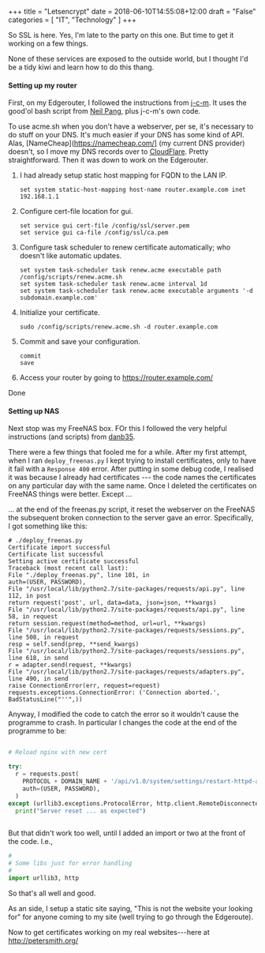 +++
title = "Letsencrypt"
date = 2018-06-10T14:55:08+12:00
draft = "False"
categories = [ 
	"IT", 
	"Technology"
	]
+++

So SSL is here. Yes, I'm late to the party on this one. But time to
get it working on a few things.

None of these services are exposed to the outside world, but I thought
I'd be a tidy kiwi and learn how to do this thang.


#### Setting up my router

First, on my Edgerouter, I followed the instructions
from [j-c-m](https://github.com/j-c-m/ubnt-letsencrypt). It uses the
good'ol bash script
from [Neil Pang](https://github.com/Neilpang/acme.sh), plus j-c-m's
own code.

To use acme.sh when you don't have a webserver, per se, it's necessary
to do stuff on your DNS. It's much easier if your DNS has some kind of
API.
Alas, [NameCheap](https://namecheap.com/] (my current DNS provider)
doesn't, so I move my DNS records over
to [CloudFlare](https://dash.cloudflare.com/). Pretty straightforward.
Then it was down to work on the Edgerouter.


1.  I had already setup static host mapping for FQDN to the LAN IP.

	```
    set system static-host-mapping host-name router.example.com inet 192.168.1.1
	```

2. Configure cert-file location for gui.

	```
    set service gui cert-file /config/ssl/server.pem
    set service gui ca-file /config/ssl/ca.pem
	```

3. Configure task scheduler to renew certificate automatically; who doesn't like automatic updates.

	```
    set system task-scheduler task renew.acme executable path /config/scripts/renew.acme.sh
    set system task-scheduler task renew.acme interval 1d
    set system task-scheduler task renew.acme executable arguments '-d subdomain.example.com'
	```
4. Initialize your certificate.

	```
    sudo /config/scripts/renew.acme.sh -d router.example.com
	```


5. Commit and save your configuration.

	```
    commit
    save
	```

6.  Access your router by going to https://router.example.com/

Done

#### Setting up NAS

Next stop was my FreeNAS box. FOr this I followed the very helpful instructions (and scripts) from [danb35](https://github.com/danb35/deploy-freenas).

There were a few things that fooled me for a while. After my first attempt, when I ran `deploy_freenas.py` I kept trying to install certificates, only to have it fail with a `Response 400` error. After putting in some debug code, I realised it was because I already had certificates --- the code names the certificates on any particular day with the same name. Once I deleted the certificates on FreeNAS things were better. Except ...

... at the end of the freenas.py script, it reset the webserver on the FreeNAS the subsequent broken connection to the server  gave an error. Specifically, I got something like this:

```
# ./deploy_freenas.py
Certificate import successful
Certificate list successful
Setting active certificate successful
Traceback (most recent call last):
File "./deploy_freenas.py", line 101, in
auth=(USER, PASSWORD),
File "/usr/local/lib/python2.7/site-packages/requests/api.py", line 112, in post
return request('post', url, data=data, json=json, **kwargs)
File "/usr/local/lib/python2.7/site-packages/requests/api.py", line 58, in request
return session.request(method=method, url=url, **kwargs)
File "/usr/local/lib/python2.7/site-packages/requests/sessions.py", line 508, in request
resp = self.send(prep, **send_kwargs)
File "/usr/local/lib/python2.7/site-packages/requests/sessions.py", line 618, in send
r = adapter.send(request, **kwargs)
File "/usr/local/lib/python2.7/site-packages/requests/adapters.py", line 490, in send
raise ConnectionError(err, request=request)
requests.exceptions.ConnectionError: ('Connection aborted.', BadStatusLine("''",))

```

Anyway, I modified the code to catch the error so it wouldn't cause the programme to crash.  In particular I changes the code at the end of the programme to be:

```python

# Reload nginx with new cert

try:
  r = requests.post(
    PROTOCOL + DOMAIN_NAME + '/api/v1.0/system/settings/restart-httpd-all/',
    auth=(USER, PASSWORD),
  )
except (urllib3.exceptions.ProtocolError, http.client.RemoteDisconnected, requests.exceptions.ConnectionError):
  print("Server reset ... as expected")
  
```

But that didn't work too well, until I added an import or two at the front of the code. I.e.,

```python
#
# Some libs just for error handling
#
import urllib3, http
```

So that's all well and good.

As an side, I setup a static site saying, "This is not the website your looking for" for anyone coming to my site (well trying to go through the Edgeroute).

Now to get certificates working on my real websites---here at http://petersmith.org/
